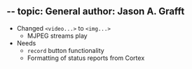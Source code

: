 --
topic: General
author: Jason A. Grafft
---
- Changed `<video...>` to `<img...>`
    - MJPEG streams play
- Needs
    - `record` button functionality
    - Formatting of status reports from Cortex